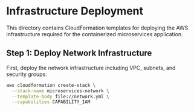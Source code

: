 # Infrastructure Deployment

This directory contains CloudFormation templates for deploying the AWS infrastructure required for the containerized microservices application.

## Step 1: Deploy Network Infrastructure

First, deploy the network infrastructure including VPC, subnets, and security groups:

```bash
aws cloudformation create-stack \
  --stack-name microservices-network \
  --template-body file://network.yml \
  --capabilities CAPABILITY_IAM

